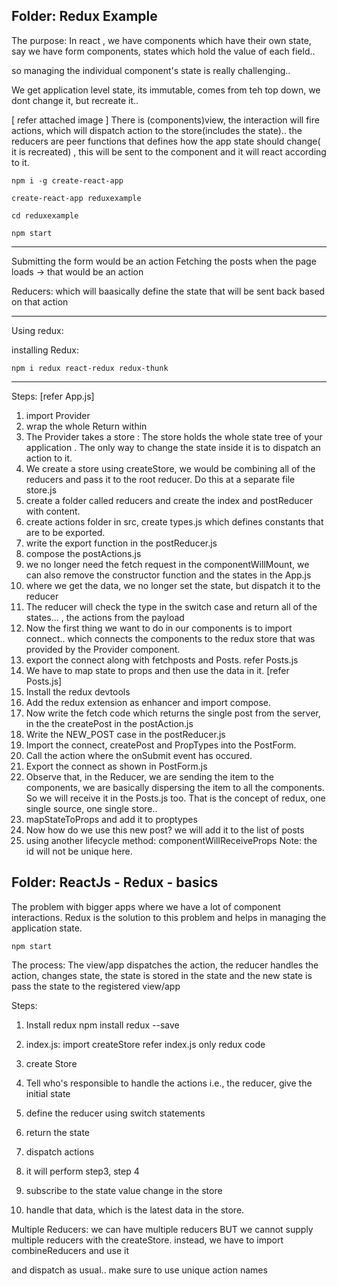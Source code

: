 ## Folder: Redux Example

The purpose:
In react , we have components which have their own state, say we have form components, states which hold the value of each field..

so managing the individual component's state is really challenging..

We get application level state, its immutable, comes from teh top down, we dont change it, but recreate it..

[ refer attached image ]
There is (components)view, the interaction will fire actions, which will dispatch action to the store(includes the state).. the reducers are peer functions that defines how the app state should change( it is recreated) , this will be sent to the component and it will react according to it.

`npm i -g create-react-app`

`create-react-app reduxexample`

`cd reduxexample`

`npm start`

---

Submitting the form would be an action
Fetching the posts when the page loads -> that would be an action

Reducers: which will baasically define the state that will be sent back based on that action

---

Using redux:

installing Redux:

`npm i redux react-redux redux-thunk`

---

Steps:
[refer App.js]

1.  import Provider
2.  wrap the whole Return within <Provider>
3.  The Provider takes a store : The store holds the whole state tree of your application . The only way to change the state inside it is to dispatch an action to it.
4.  We create a store using createStore, we would be combining all of the reducers and pass it to the root reducer. Do this at a separate file store.js
5.  create a folder called reducers and create the index and postReducer with content.
6.  create actions folder in src, create types.js which defines constants that are to be exported.
7.  write the export function in the postReducer.js
8.  compose the postActions.js
9.  we no longer need the fetch request in the componentWillMount, we can also remove the constructor function and the states in the App.js
10. where we get the data, we no longer set the state, but dispatch it to the reducer
11. The reducer will check the type in the switch case and return all of the states... , the actions from the payload
12. Now the first thing we want to do in our components is to import connect.. which connects the components to the redux store that was provided by the Provider component.
13. export the connect along with fetchposts and Posts. refer Posts.js
14. We have to map state to props and then use the data in it. [refer Posts.js]
15. Install the redux devtools
16. Add the redux extension as enhancer and import compose.
17. Now write the fetch code which returns the single post from the server, in the the createPost in the postAction.js
18. Write the NEW_POST case in the postReducer.js
19. Import the connect, createPost and PropTypes into the PostForm.
20. Call the action where the onSubmit event has occured.
21. Export the connect as shown in PostForm.js
22. Observe that, in the Reducer, we are sending the item to the components, we are basically dispersing the item to all the components. So we will receive it in the Posts.js too. That is the concept of redux, one single source, one single store..
23. mapStateToProps and add it to proptypes
24. Now how do we use this new post? we will add it to the list of posts
25. using another lifecycle method: componentWillReceiveProps
    Note: the id will not be unique here.

## Folder: ReactJs - Redux - basics

The problem with bigger apps where we have a lot of component interactions.
Redux is the solution to this problem and helps in managing the application state.

`npm start`

The process:
The view/app dispatches the action, the reducer handles the action, changes state, the state is stored in the state and the new state is pass the state to the registered view/app

Steps:

1. Install redux
   npm install redux --save

2. index.js: import createStore
   refer index.js only redux code

3. create Store
4. Tell who's responsible to handle the actions i.e., the reducer, give the initial state
5. define the reducer using switch statements
6. return the state
7. dispatch actions
8. it will perform step3, step 4
9. subscribe to the state value change in the store
10. handle that data, which is the latest data in the store.

Multiple Reducers:
we can have multiple reducers BUT
we cannot supply multiple reducers with the createStore.
instead, we have to import combineReducers and use it

and dispatch as usual..
make sure to use unique action names
